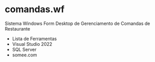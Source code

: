 # comandas.wf

Sistema Windows Form Desktop de Gerenciamento de Comandas de Restaurante
- Lista de Ferramentas
- Visual Studio 2022
- SQL Server
- somee.com